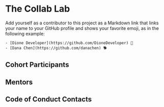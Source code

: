 # The Collab Lab

Add yourself as a contributor to this project as a Markdown link that links your name to your GitHub profile and shows your favorite emoji, as in the following example:

    - [Dione Developer](https://github.com/DioneDeveloper) 💅
    - [Dana Chen](https://github.com/danachen) 🐕

## Cohort Participants

## Mentors

## Code of Conduct Contacts
